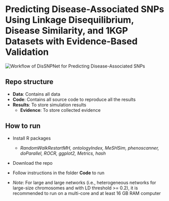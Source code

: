 # Predicting Disease-Associated SNPs Using Linkage Disequilibrium, Disease Similarity, and 1KGP Datasets with Evidence-Based Validation

![Workflow of DisSNPNet for Predicting Disease-Associated SNPs](https://github.com/hauldhut/DisSNPNet/blob/main/Figure1.png)

## Repo structure
- **Data**: Contains all data 
- **Code**: Contains all source code to reproduce all the results
- **Results**: To store simulation results
  - **Evidence**: To store collected evidence

## How to run
- Install R packages
  - *RandomWalkRestartMH, ontologyIndex, MeSHSim, phenoscanner, doParallel, ROCR, ggplot2, Metrics, hash*
- Download the repo
- Follow instructions in the folder **Code** to run
  
- *Note*: For large and large networks (i.e., heterogeneous networks for large-size chromosomes and with LD threshold >= 0.2), it is recommended to run on a multi-core and at least 16 GB RAM computer

